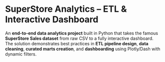# SuperStore Analytics – ETL & Interactive Dashboard

An **end-to-end data analytics project** built in Python that takes the famous **SuperStore Sales dataset** from raw CSV to a fully interactive dashboard.  
The solution demonstrates best practices in **ETL pipeline design**, **data cleaning**, **curated marts creation**, and **dashboarding** using Plotly/Dash with dynamic filters.
